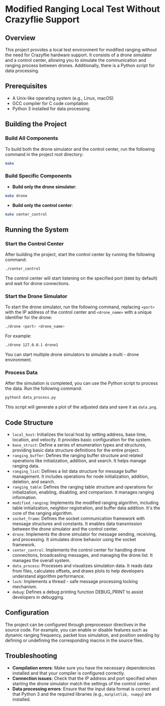 # Modified Ranging Local Test Without Crazyflie Support

## Overview
This project provides a local test environment for modified ranging without the need for Crazyflie hardware support. It consists of a drone simulator and a control center, allowing you to simulate the communication and ranging process between drones. Additionally, there is a Python script for data processing.

## Prerequisites
- A Unix-like operating system (e.g., Linux, macOS)
- GCC compiler for C code compilation
- Python 3 installed for data processing

## Building the Project

### Build All Components
To build both the drone simulator and the control center, run the following command in the project root directory:
```sh
make
```

### Build Specific Components
- **Build only the drone simulator**:
```sh
make drone
```
- **Build only the control center**:
```sh
make center_control
```

## Running the System

### Start the Control Center
After building the project, start the control center by running the following command:
```sh
./center_control
```
The control center will start listening on the specified port (`8888` by default) and wait for drone connections.

### Start the Drone Simulator
To start the drone simulator, run the following command, replacing `<port>` with the IP address of the control center and `<drone_name>` with a unique identifier for the drone:
```sh
./drone <port> <drone_name>
```
For example:
```sh
./drone 127.0.0.1 drone1
```
You can start multiple drone simulators to simulate a multi - drone environment.

### Process Data
After the simulation is completed, you can use the Python script to process the data. Run the following command:
```sh
python3 data_process.py
```
This script will generate a plot of the adjusted data and save it as `data.png`.

## Code Structure
- `local_host`: Initializes the local host by setting address, base time, location, and velocity. It provides basic configuration for the system.
- `base_struct`: Define a series of enumeration types and structures, providing basic data structure definitions for the entire project. 
- `ranging_buffer`: Defines the ranging buffer structure and related operations like initialization, addition, and search. It helps manage ranging data.
- `ranging_list`: Defines a list data structure for message buffer management. It includes operations for node initialization, addition, deletion, and search.
- `ranging_table`: Defines the ranging table structure and operations for initialization, enabling, disabling, and comparison. It manages ranging information.
- `modified_ranging`: Implements the modified ranging algorithm, including table initialization, neighbor registration, and buffer data addition. It's the core of the ranging algorithm.
- `socket_frame`: Defines the socket communication framework with message structures and constants. It enables data transmission between the drone simulator and the control center.
- `drone`: Implements the drone simulator for message sending, receiving, and processing. It simulates drone behavior using the socket framework.
- `center_control`: Implements the control center for handling drone connections, broadcasting messages, and managing the drone list. It manages the overall system.
- `data_process`: Processes and visualizes simulation data. It reads data from files, calculates offsets, and draws plots to help developers understand algorithm performance.
- `lock`: Implements a thread - safe message processing locking mechanism.
- `debug`: Defines a debug printing function DEBUG_PRINT to assist developers in debugging.

## Configuration
The project can be configured through preprocessor directives in the source code. For example, you can enable or disable features such as dynamic ranging frequency, packet loss simulation, and position sending by defining or undefining the corresponding macros in the source files.

## Troubleshooting
- **Compilation errors**: Make sure you have the necessary dependencies installed and that your compiler is configured correctly.
- **Connection issues**: Check that the IP address and port specified when starting the drone simulator match the settings of the control center.
- **Data processing errors**: Ensure that the input data format is correct and that Python 3 and the required libraries (e.g., `matplotlib, numpy`) are installed.
